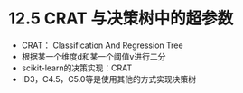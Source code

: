 # 12.5 CRAT 与决策树中的超参数

- CRAT： Classification And Regression Tree 
- 根据某一个维度d和某一个阈值v进行二分
- scikit-learn的决策实现：CRAT
- ID3，C4.5，C5.0等是使用其他的方式实现决策树


